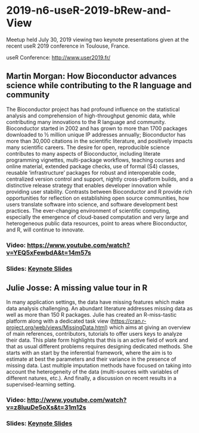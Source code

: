 # 2019-n6-useR-2019-bRew-and-View
Meetup held July 30, 2019 viewing two keynote presentations given at the recent useR 2019 conference in Toulouse, France.

 useR Conference: http://www.user2019.fr/


## Martin Morgan: How Bioconductor advances science while contributing to the R language and community
The Bioconductor project has had profound influence on the statistical analysis and comprehension of high-throughput genomic data, while contributing many innovations to the R language and community. Bioconductor started in 2002 and has grown to more than 1700 packages downloaded to ½ million unique IP addresses annually; Bioconductor has more than 30,000 citations in the scientific literature, and positively impacts many scientific careers. The desire for open, reproducible science contributes to many aspects of Bioconductor, including literate programming vignettes, multi-package workflows, teaching courses and online material, extended package checks, use of formal (S4) classes, reusable ‘infrastructure’ packages for robust and interoperable code, centralized version control and support, nightly cross-platform builds, and a distinctive release strategy that enables developer innovation while providing user stability. Contrasts between Bioconductor and R provide rich opportunities for reflection on establishing open source communities, how users translate software into science, and software development best practices. The ever-changing environment of scientific computing, especially the emergence of cloud-based computation and very large and heterogeneous public data resources, point to areas where Bioconductor, and R, will continue to innovate.

### Video: https://www.youtube.com/watch?v=YEQ5xFewbdA&t=14m57s
### Slides: [Keynote Slides](https://github.com/Chicago-R-User-Group/2019-n6-useR-2019-bRew-and-View/blob/master/martin-morgan-bioconductor-keynote.pdf)


## Julie Josse: A missing value tour in R
In many application settings, the data have missing features which make data analysis challenging. An abundant literature addresses missing data as well as more than 150 R packages. Julie has created an R-miss-tastic platform along with a dedicated task view (https://cran.r-project.org/web/views/MissingData.html) which aims at giving an overview of main references, contributors, tutorials to offer users keys to analyze their data. This plate form highlights that this is an active field of work and that as usual different problems requires designing dedicated methods.
She starts with an start by the inferential framework, where the aim is to estimate at best the parameters and their variance in the presence of missing data. Last multiple imputation methods have focused on taking into account the heterogeneity of the data (multi-sources with variables of different natures, etc.). And finally, a discussion on recent results in a supervised-learning setting.

### Video: http://www.youtube.com/watch?v=z8IuuDe5oXs&t=31m12s
### Slides: [Keynote Slides](https://github.com/Chicago-R-User-Group/2019-n6-useR-2019-bRew-and-View/blob/master/julia-josse-missing-values-keynote.pdf)
